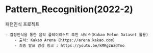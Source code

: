 # Pattern_Recognition(2022-2)

  패턴인식 프로젝트
  
    - 감정인식을 통한 음악 플레이리스트 추천 서비스(Kakao Melon Dataset 활용)
        - 출처: Kakao Arena (https://arena.kakao.com)
        - 최종 발표 영상 링크 : https://youtu.be/kMRgzWzdTno
